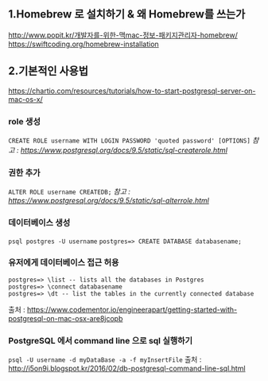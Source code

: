 ## 1.Homebrew 로 설치하기 & 왜 Homebrew를 쓰는가

http://www.popit.kr/개발자를-위한-맥mac-정보-패키지관리자-homebrew/
https://swiftcoding.org/homebrew-installation

## 2.기본적인 사용법

https://chartio.com/resources/tutorials/how-to-start-postgresql-server-on-mac-os-x/

### role 생성
``` CREATE ROLE username WITH LOGIN PASSWORD 'quoted password' [OPTIONS] ```
_참고 : https://www.postgresql.org/docs/9.5/static/sql-createrole.html_
### 권한 추가
``` ALTER ROLE username CREATEDB; ``` 
_참고 : https://www.postgresql.org/docs/9.5/static/sql-alterrole.html_

### 데이터베이스 생성
``` psql postgres -U username ```
``` postgres=> CREATE DATABASE databasename; ```

### 유저에게 데이터베이스 접근 허용
``` GRANT ALL PRIVILEGES ON DATABASE databasename TO username; 
postgres=> \list -- lists all the databases in Postgres
postgres=> \connect databasename
postgres=> \dt -- list the tables in the currently connected database
```

출처 : https://www.codementor.io/engineerapart/getting-started-with-postgresql-on-mac-osx-are8jcopb

### PostgreSQL 에서 command line 으로 sql 실행하기
``` psql -U username -d myDataBase -a -f myInsertFile ```
출처 : http://i5on9i.blogspot.kr/2016/02/db-postgresql-command-line-sql.html
